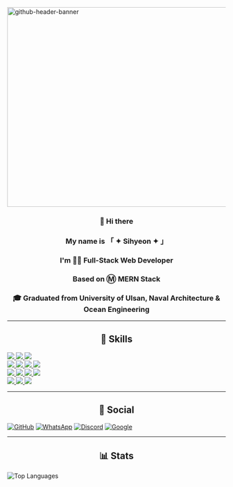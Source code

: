 <img width="1700" height="460" alt="github-header-banner" src="https://github.com/user-attachments/assets/e2bd7d0a-9d83-4d54-848e-dea833210b44" />

### <div align="center">👋 Hi there</div>
### <div align="center">My name is 「 ✦ Sihyeon ✦ 」</div>
### <div align="center">I'm 👨‍💻 Full-Stack Web Developer</div>
### <div align="center">Based on Ⓜ MERN Stack</div>
### <div align="center">🎓 Graduated from University of Ulsan, Naval Architecture & Ocean Engineering</div>
---

## <div align="center">🚀 Skills</div>
<a href="https://spacebysihyeon.netlify.app" target="_blank">
<img src="https://img.shields.io/badge/HTML-239120?style=for-the-badge&logo=html5&logoColor=white" />
<img src="https://img.shields.io/badge/CSS-239120?style=for-the-badge&logo=css3&logoColor=white" />
<img src="https://img.shields.io/badge/JavaScript-F7DF1E?style=for-the-badge&logo=javascript&logoColor=white" /><br>
  <img src="https://img.shields.io/badge/VS%20Code-0078D4?style=for-the-badge&logo=visual-studio-code&logoColor=white" />
<img src="https://img.shields.io/badge/React-20232A?style=for-the-badge&logo=react&logoColor=61DAFB" />
<img src="https://img.shields.io/badge/npm-CB3837?style=for-the-badge&logo=npm&logoColor=white"/>
<img src="https://img.shields.io/badge/Node.js-43853D?style=for-the-badge&logo=node.js&logoColor=white" /><br>
<img src="https://img.shields.io/badge/Express-404D59?style=for-the-badge&logo=express&logoColor=white" />
<img src="https://img.shields.io/badge/MongoDB-4EA94B?style=for-the-badge&logo=mongodb&logoColor=white" />
<img src="https://img.shields.io/badge/threejs-black?style=for-the-badge&logo=three.js&logoColor=white" />
<img src="https://img.shields.io/badge/Bootstrap-563D7C?style=for-the-badge&logo=bootstrap&logoColor=white" /><br>
<img src="https://img.shields.io/badge/JSON%20Web%20Tokens-323330?style=for-the-badge&logo=json-web-tokens&logoColor=pink" />
<img src="https://img.shields.io/badge/Netlify-00C7B7?style=for-the-badge&logo=netlify&logoColor=white"/>
<img src="https://img.shields.io/badge/Render-%46E3B7.svg?style=for-the-badge&logo=render&logoColor=white" />
</a>

---

## <div align="center">👨 Social</div>
[![GitHub](https://img.shields.io/badge/GitHub-100000?style=for-the-badge&logo=github&logoColor=white)](https://github.com/wprkftlgus) [![WhatsApp](https://img.shields.io/badge/WhatsApp-25D366?style=for-the-badge&logo=whatsapp&logoColor=white)](https://wa.me/01099837449) [![Discord](https://img.shields.io/badge/Discord-7289DA?style=for-the-badge&logo=discord&logoColor=white)](https://discord.com/users/wprkftlgus) [![Google](https://img.shields.io/badge/Google-4285F4?style=for-the-badge&logo=google&logoColor=white)](mailto:wprkftlgus@gmail.com)

---

## <div align="center">📊 Stats</div>
![Top Languages](https://github-readme-stats.vercel.app/api/top-langs/?username=wprkftlgus&theme=dark)
